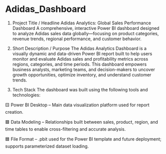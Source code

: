 # Adidas_Dashboard
1. Project Title / Headline
Adidas Analytics: Global Sales Performance Dashboard
A comprehensive, interactive Power BI dashboard designed to analyze Adidas sales data globally—focusing on product categories, revenue trends, regional performance, and customer behavior.

2. Short Description / Purpose
The Adidas Analytics Dashboard is a visually dynamic and data-driven Power BI report built to help users monitor and evaluate Adidas sales and profitability metrics across regions, categories, and time periods. This dashboard empowers business analysts, marketing teams, and decision-makers to uncover growth opportunities, optimize inventory, and understand customer trends.

3. Tech Stack
The dashboard was built using the following tools and technologies:

🟨 Power BI Desktop – Main data visualization platform used for report creation.

🟥 Data Modeling – Relationships built between sales, product, region, and time tables to enable cross-filtering and accurate analysis.

🟦 File Format – .pbit used for the Power BI template and future deployment; supports parameterized dataset loading.

